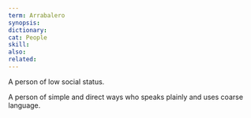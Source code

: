 ```yaml
---
term: Arrabalero
synopsis:
dictionary:
cat: People
skill:
also:
related:
---
```

A person of low social status.

A person of simple and direct ways who speaks plainly and uses coarse language.
